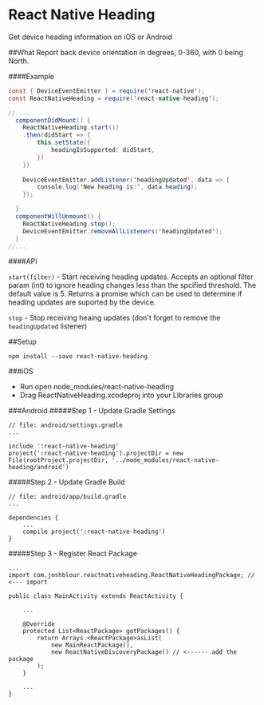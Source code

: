 # React Native Heading
Get device heading information on iOS or Android

##What
Report back device orientation in degrees, 0-360, with 0 being North.

####Example
```java
const { DeviceEventEmitter } = require('react-native');
const ReactNativeHeading = require('react-native-heading');

//....
  componentDidMount() {
    ReactNativeHeading.start(1)
	.then(didStart => {
		this.setState({
			headingIsSupported: didStart,
		})
	})
	
    DeviceEventEmitter.addListener('headingUpdated', data => {
    	console.log('New heading is:', data.heading);
    });

  }
  componentWillUnmount() {
  	ReactNativeHeading.stop();
  	DeviceEventEmitter.removeAllListeners('headingUpdated');
  }
//...
```


####API

`start(filter)` - Start receiving heading updates. Accepts an optional filter param (int) to ignore heading changes less than the spcified threshold. The default value is 5. Returns a promise which can be used to determine if heading updates are suported by the device.

`stop` - Stop receiving heaing updates (don't forget to remove the `headingUpdated` listener)


##Setup

````
npm install --save react-native-heading
````

###iOS
* Run open node_modules/react-native-heading
* Drag ReactNativeHeading.xcodeproj into your Libraries group

###Android
#####Step 1 - Update Gradle Settings

```
// file: android/settings.gradle
...

include ':react-native-heading'
project(':react-native-heading').projectDir = new File(rootProject.projectDir, '../node_modules/react-native-heading/android')
```
#####Step 2 - Update Gradle Build

```
// file: android/app/build.gradle
...

dependencies {
    ...
    compile project(':react-native-heading')
}
```
#####Step 3 - Register React Package
```
...
import com.joshblour.reactnativeheading.ReactNativeHeadingPackage; // <--- import

public class MainActivity extends ReactActivity {

    ...

    @Override
    protected List<ReactPackage> getPackages() {
        return Arrays.<ReactPackage>asList(
            new MainReactPackage(),
            new ReactNativeDiscoveryPackage() // <------ add the package
        );
    }

    ...
}
```

